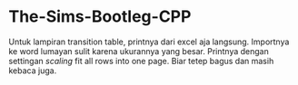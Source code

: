 # The-Sims-Bootleg-CPP

Untuk lampiran transition table, printnya dari excel aja langsung. Importnya ke word lumayan sulit karena ukurannya yang besar. Printnya dengan settingan *scaling* fit all rows into one page. Biar tetep bagus dan masih kebaca juga.
